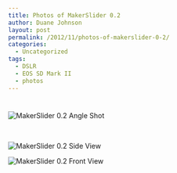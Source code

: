 ```yaml
---
title: Photos of MakerSlider 0.2
author: Duane Johnson
layout: post
permalink: /2012/11/photos-of-makerslider-0-2/
categories:
  - Uncategorized
tags:
  - DSLR
  - EOS SD Mark II
  - photos
---
```

# 

![][1]

 [1]: https://dl.dropbox.com/s/azw75hjtkgdl2vf/makerslider-0.2-angle.jpg?dl=1 "MakerSlider 0.2 Angle Shot"

 

![][2]

 [2]: https://dl.dropbox.com/s/2wd6bh09spdqoun/makerslider-0.2-side.jpg?dl=1 "MakerSlider 0.2 Side View"

![][3]

 [3]: https://dl.dropbox.com/s/evdsbtdgjbrj6y2/makerslider-0.2-front2.jpg?dl=1 "MakerSlider 0.2 Front View"